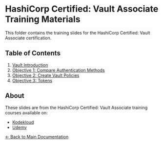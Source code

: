 # HashiCorp Certified: Vault Associate Training Materials

This folder contains the training slides for the HashiCorp Certified: Vault Associate certification.

## Table of Contents

1. [Vault Introduction](https://github.com/sarg3nt/vault-training/blob/main/associate-training/0-Vault-Introduction.pdf)
2. [Objective 1: Compare Authentication Methods](https://github.com/sarg3nt/vault-training/blob/main/associate-training/Objective-1-Compare-Authentication-Methods.pdf)
3. [Objective 2: Create Vault Policies](https://github.com/sarg3nt/vault-training/blob/main/associate-training/Objective-2-Create-Vault-policies.pdf)
4. [Objective 3: Tokens](https://github.com/sarg3nt/vault-training/blob/main/associate-training/Objective-3-Tokens.pdf)

## About

These slides are from the HashiCorp Certified: Vault Associate training courses available on:
- [Kodekloud](https://kodekloud.com/courses/hashicorp-certified-vault-associate-certification/)
- [Udemy](https://www.udemy.com/course/hashicorp-vault/)

[← Back to Main Documentation](../)
